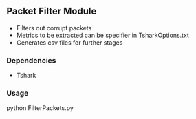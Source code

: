 ## Packet Filter Module 
* Filters out corrupt packets
* Metrics to be extracted can be specifier in TsharkOptions.txt
* Generates csv files for further stages

### Dependencies
* Tshark

### Usage
python FilterPackets.py
